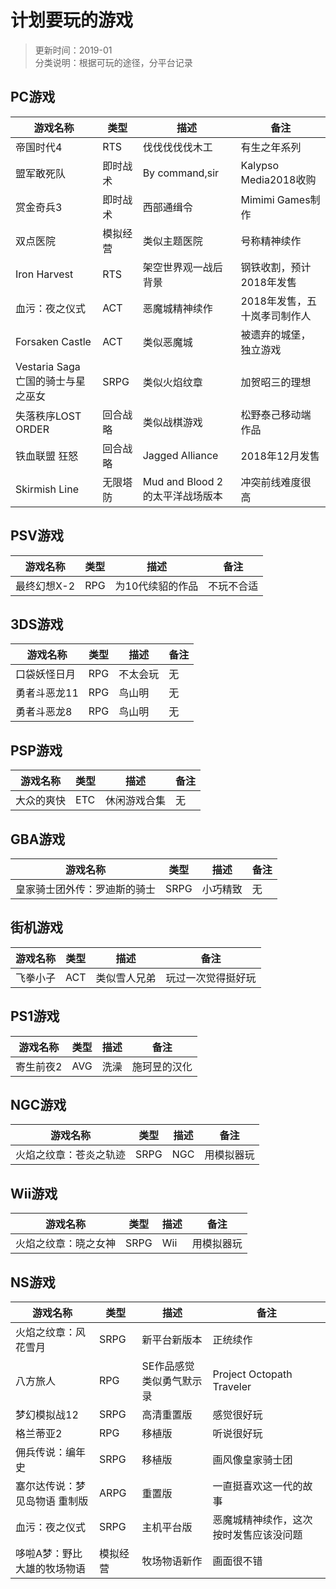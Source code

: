 # 计划要玩的游戏
>更新时间：2019-01  
>分类说明：根据可玩的途径，分平台记录  

## PC游戏  
| 游戏名称 | 类型 | 描述 | 备注  
| -------- | --- | --- | ---
| 帝国时代4 | RTS | 伐伐伐伐伐木工 | 有生之年系列  
| 盟军敢死队 | 即时战术 | By command,sir | Kalypso Media2018收购
| 赏金奇兵3 | 即时战术 | 西部通缉令 | Mimimi Games制作
| 双点医院 | 模拟经营 | 类似主题医院 | 号称精神续作
| Iron Harvest | RTS | 架空世界观一战后背景 | 钢铁收割，预计2018年发售
| 血污：夜之仪式 | ACT | 恶魔城精神续作 | 2018年发售，五十岚孝司制作人
| Forsaken Castle | ACT | 类似恶魔城 | 被遗弃的城堡，独立游戏
| Vestaria Saga 亡国的骑士与星之巫女 | SRPG | 类似火焰纹章 | 加贺昭三的理想
| 失落秩序LOST ORDER | 回合战略 | 类似战棋游戏 | 松野泰己移动端作品
| 铁血联盟 狂怒 | 回合战略 | Jagged Alliance | 2018年12月发售
| Skirmish Line | 无限塔防 | Mud and Blood 2的太平洋战场版本| 冲突前线难度很高

## PSV游戏
| 游戏名称 | 类型 | 描述 | 备注
| ------- | --- | --- | ---
| 最终幻想X-2 | RPG | 为10代续貂的作品 | 不玩不合适

## 3DS游戏  
| 游戏名称 | 类型 | 描述 | 备注
| ------- | --- | --- | ---
| 口袋妖怪日月 | RPG | 不太会玩 | 无
| 勇者斗恶龙11 | RPG | 鸟山明 | 无
| 勇者斗恶龙8 | RPG | 鸟山明 | 无

## PSP游戏  
| 游戏名称 | 类型 | 描述 | 备注
| ------- | --- | --- | ---
| 大众的爽快 | ETC | 休闲游戏合集 | 无

## GBA游戏  
| 游戏名称 | 类型 | 描述 | 备注
| ------- | --- | --- | ---
| 皇家骑士团外传：罗迪斯的骑士 | SRPG | 小巧精致 | 无

## 街机游戏  
| 游戏名称 | 类型 | 描述 | 备注
| ------- | --- | --- | ---
| 飞拳小子 | ACT | 类似雪人兄弟 | 玩过一次觉得挺好玩

## PS1游戏  
| 游戏名称 | 类型 | 描述 | 备注
| ------- | --- | --- | ---
| 寄生前夜2 | AVG | 洗澡 | 施珂昱的汉化

## NGC游戏  
| 游戏名称 | 类型 | 描述 | 备注
| ------- | --- | --- | ---
| 火焰之纹章：苍炎之轨迹 | SRPG | NGC | 用模拟器玩

## Wii游戏  
| 游戏名称 | 类型 | 描述 | 备注
| ------- | --- | --- | ---
| 火焰之纹章：晓之女神 | SRPG | Wii | 用模拟器玩

## NS游戏
| 游戏名称 | 类型 | 描述 | 备注
| ------- | --- | --- | ---
| 火焰之纹章：风花雪月 | SRPG | 新平台新版本 | 正统续作
| 八方旅人 | RPG | SE作品感觉类似勇气默示录 | Project Octopath Traveler
| 梦幻模拟战12 | SRPG | 高清重置版 | 感觉很好玩
| 格兰蒂亚2 | RPG | 移植版 | 听说很好玩
| 佣兵传说：编年史 | SRPG | 移植版 | 画风像皇家骑士团
| 塞尔达传说：梦见岛物语 重制版 | ARPG | 重置版 | 一直挺喜欢这一代的故事
| 血污：夜之仪式 | SRPG | 主机平台版 | 恶魔城精神续作，这次按时发售应该没问题
| 哆啦A梦：野比大雄的牧场物语 | 模拟经营 | 牧场物语新作 | 画面很不错
